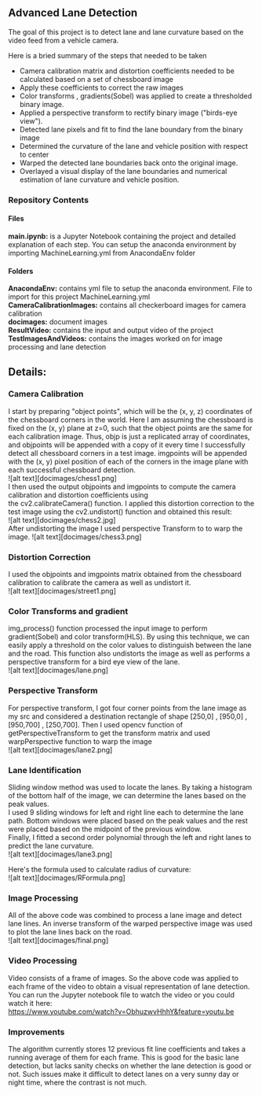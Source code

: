 ## Advanced Lane Detection

The goal of this project is to detect lane and lane curvature based on the video feed from a vehicle camera.

Here is a bried summary of the steps that needed to be taken
* Camera calibration matrix and distortion coefficients needed to be calculated based on a set of chessboard image
* Apply these coefficients to correct the raw images
* Color transforms , gradients(Sobel) was applied to create a thresholded binary image. 
* Applied a perspective transform to rectify binary image ("birds-eye view").
* Detected lane pixels and fit to find the lane boundary from the binary image
* Determined the curvature of the lane and vehicle position with respect to center
* Warped the detected lane boundaries back onto the original image.
* Overlayed a visual display of the lane boundaries and numerical estimation of lane curvature and vehicle position.


### Repository Contents
#### Files
**main.ipynb:** is a Jupyter Notebook containing the project and detailed explanation of each step. You can setup the anaconda environment by importing MachineLearning.yml from AnacondaEnv folder  
#### Folders
**AnacondaEnv:** contains yml file to setup the anaconda environment. File to import for this project MachineLearning.yml  
**CameraCalibrationImages:** contains all checkerboard images for camera calibration  
**docimages:** document images  
**ResultVideo:** contains the input and output video of the project  
**TestImagesAndVideos:** contains the images worked on for image processing and lane detection    

## Details:
### Camera Calibration
I start by preparing "object points", which will be the (x, y, z) coordinates of the chessboard corners in the world. Here I am assuming the chessboard is fixed on the (x, y) plane at z=0, such that the object points are the same for each calibration image. Thus, objp is just a replicated array of coordinates, and objpoints will be appended with a copy of it every time I successfully detect all chessboard corners in a test image. imgpoints will be appended with the (x, y) pixel position of each of the corners in the image plane with each successful chessboard detection.   
![alt text][docimages/chess1.png]  
I then used the output objpoints and imgpoints to compute the camera calibration and distortion coefficients using the cv2.calibrateCamera() function. I applied this distortion correction to the test image using the cv2.undistort() function and obtained this result:  
![alt text][docimages/chess2.jpg]  
After undistorting the image I used perspective Transform to to warp the image. 
![alt text][docimages/chess3.png]  

### Distortion Correction 
I used the objpoints and imgpoints matrix obtained from the chessboard calibration to calibrate the camera as well as undistort it.  
![alt text][docimages/street1.png]   

### Color Transforms and gradient
img_process() function processed the input image to perform gradient(Sobel) and color transform(HLS). By using this technique, we can easily apply a threshold on the color values to distinguish between the lane and the road. This function also undistorts the image as well as performs a perspective transform for a bird eye view of the lane.  
![alt text][docimages/lane.png]  

### Perspective Transform
For perspective transform, I got four corner points from the lane image as my src and considered a destination rectangle of shape [250,0]  ,  [950,0]  ,  [950,700]  ,  [250,700]. Then I used opencv function of getPerspectiveTransform to get the transform matrix and used warpPerspective function to warp the image  
![alt text][docimages/lane2.png]  

### Lane Identification
Sliding window method was used to locate the lanes. By taking a histogram of the bottom half of the image, we can determine the lanes based on the peak values.  
I used 9 sliding windows for left and right line each to determine the lane path. Bottom windows were placed based on the peak values and the rest were placed based on the midpoint of the previous window.  
Finally, I fitted a second order polynomial through the left and right lanes to predict the lane curvature.  
![alt text][docimages/lane3.png]  

Here's the formula used to calculate radius of curvature:  
![alt text][docimages/RFormula.png]  

### Image Processing
All of the above code was combined to process a lane image and detect lane lines. An inverse transform of the warped perspective image was used to plot the lane lines back on the road.  
![alt text][docimages/final.png]  

### Video Processing
Video consists of a frame of images. So the above code was applied to each frame of the video to obtain a visual representation of lane detection.
You can run the Jupyter notebook file to watch the video or you could watch it here:  
https://www.youtube.com/watch?v=ObhuzwvHhhY&feature=youtu.be

### Improvements
The algorithm currently stores 12 previous fit line coefficients and takes a running average of them for each frame. This is good for the basic lane detection, but lacks sanity checks on whether the lane detection is good or not. Such issues make it difficult to detect lanes on a very sunny day or night time, where the contrast is not much.
